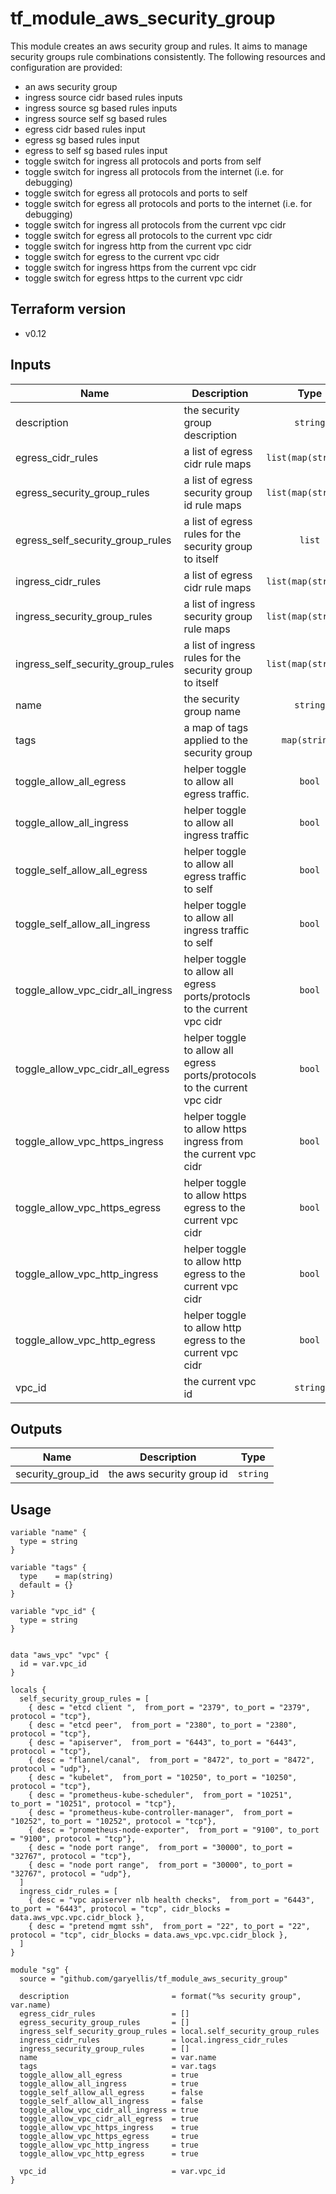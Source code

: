 # tf_module_aws_security_group
This module creates an aws security group and rules. It aims to manage security groups rule combinations consistently.
The following resources and configuration are provided:

* an aws security group
* ingress source cidr based rules inputs
* ingress source sg based rules inputs 
* ingress source self sg based rules
* egress cidr based rules input
* egress sg based rules input
* egress to self sg based rules input
* toggle switch for ingress all protocols and ports from self
* toggle switch for ingress all protocols from the internet (i.e. for debugging)
* toggle switch for egress all protocols and ports to self
* toggle switch for egress all protocols and ports to the internet (i.e. for debugging)
* toggle switch for ingress all protocols from the current vpc cidr
* toggle switch for egress all protocols to the current vpc cidr
* toggle switch for ingress http from the current vpc cidr
* toggle switch for egress to the current vpc cidr
* toggle switch for ingress https from the current vpc cidr
* toggle switch for egress https to the current vpc cidr

## Terraform version

* v0.12

## Inputs

| Name | Description | Type | Default | Required |
|------|-------------|:----:|:-----:|:-----:|
| description | the security group description | `string` | n/a | yes |
| egress\_cidr\_rules | a list of egress cidr rule maps | `list(map(string))` | `[]` | no |
| egress\_security\_group\_rules | a list of egress security group id rule maps | `list(map(string))` | `[]` | no |
| egress\_self\_security\_group\_rules | a list of egress rules for the security group to itself | `list` | `[]` | no |
| ingress\_cidr\_rules | a list of egress cidr rule maps | `list(map(string))` | `[]` | no |
| ingress\_security\_group\_rules | a list of ingress security group rule maps | `list(map(string))` | `[]` | no |
| ingress\_self\_security\_group\_rules | a list of ingress rules for the security group to itself | `list(map(string))` | `[]` | no |
| name | the security group name | `string` | n/a | yes |
| tags | a map of tags applied to the security group | `map(string)` | `{}` | no |
| toggle\_allow\_all\_egress | helper toggle to allow all egress traffic. | `bool` | `false` | no |
| toggle\_allow\_all\_ingress | helper toggle to allow all ingress traffic | `bool` | `false` | no |
| toggle\_self\_allow\_all\_egress | helper toggle to allow all egress traffic to self | `bool` | `false` | no |
| toggle\_self\_allow\_all\_ingress | helper toggle to allow all ingress traffic to self | `bool` | `false` | no |
| toggle\_allow\_vpc\_cidr\_all\_ingress | helper toggle to allow all egress ports/protocls to the current vpc cidr | `bool` | `false` | no |
| toggle\_allow\_vpc\_cidr\_all_egress | helper toggle to allow all egress ports/protocols to the current vpc cidr | `bool` | `false` | no |
| toggle\_allow\_vpc\_https\_ingress | helper toggle to allow https ingress from the current vpc cidr | `bool` | `false` | no |
| toggle\_allow\_vpc\_https\_egress | helper toggle to allow https egress to the current vpc cidr | `bool` | `false` | no |
| toggle\_allow\_vpc\_http\_ingress | helper toggle to allow http egress to the current vpc cidr | `bool` | `false` | no |
| toggle\_allow\_vpc\_http\_egress | helper toggle to allow http egress to the current vpc cidr | `bool` | `false` | no |
| vpc\_id | the current vpc id | `string` | n/a | yes |

## Outputs

| Name | Description | Type |
|------|-------------|:------:|
| security\_group\_id | the aws security group id | `string`


## Usage
```
variable "name" {
  type = string
}

variable "tags" {
  type    = map(string)
  default = {}
}

variable "vpc_id" {
  type = string
}


data "aws_vpc" "vpc" {
  id = var.vpc_id
}

locals {
  self_security_group_rules = [
    { desc = "etcd client ",  from_port = "2379", to_port = "2379", protocol = "tcp"},
    { desc = "etcd peer",  from_port = "2380", to_port = "2380", protocol = "tcp"},
    { desc = "apiserver",  from_port = "6443", to_port = "6443", protocol = "tcp"},
    { desc = "flannel/canal",  from_port = "8472", to_port = "8472", protocol = "udp"},
    { desc = "kubelet",  from_port = "10250", to_port = "10250", protocol = "tcp"},
    { desc = "prometheus-kube-scheduler",  from_port = "10251", to_port = "10251", protocol = "tcp"},
    { desc = "prometheus-kube-controller-manager",  from_port = "10252", to_port = "10252", protocol = "tcp"},
    { desc = "prometheus-node-exporter",  from_port = "9100", to_port = "9100", protocol = "tcp"},
    { desc = "node port range",  from_port = "30000", to_port = "32767", protocol = "tcp"},
    { desc = "node port range",  from_port = "30000", to_port = "32767", protocol = "udp"},
  ]
  ingress_cidr_rules = [
    { desc = "vpc apiserver nlb health checks",  from_port = "6443", to_port = "6443", protocol = "tcp", cidr_blocks = data.aws_vpc.vpc.cidr_block },
    { desc = "pretend mgmt ssh",  from_port = "22", to_port = "22", protocol = "tcp", cidr_blocks = data.aws_vpc.vpc.cidr_block },
  ]
}

module "sg" {
  source = "github.com/garyellis/tf_module_aws_security_group"

  description                       = format("%s security group", var.name)
  egress_cidr_rules                 = []
  egress_security_group_rules       = []
  ingress_self_security_group_rules = local.self_security_group_rules
  ingress_cidr_rules                = local.ingress_cidr_rules
  ingress_security_group_rules      = []
  name                              = var.name
  tags                              = var.tags
  toggle_allow_all_egress           = true
  toggle_allow_all_ingress          = true
  toggle_self_allow_all_egress      = false
  toggle_self_allow_all_ingress     = false
  toggle_allow_vpc_cidr_all_ingress = true
  toggle_allow_vpc_cidr_all_egress  = true
  toggle_allow_vpc_https_ingress    = true
  toggle_allow_vpc_https_egress     = true
  toggle_allow_vpc_http_ingress     = true
  toggle_allow_vpc_http_egress      = true

  vpc_id                            = var.vpc_id
}
```
